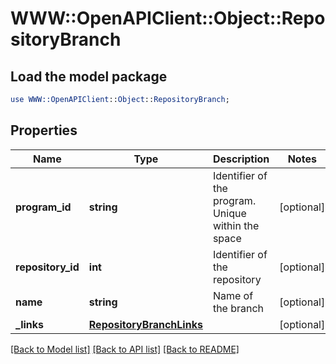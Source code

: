 # WWW::OpenAPIClient::Object::RepositoryBranch

## Load the model package
```perl
use WWW::OpenAPIClient::Object::RepositoryBranch;
```

## Properties
Name | Type | Description | Notes
------------ | ------------- | ------------- | -------------
**program_id** | **string** | Identifier of the program. Unique within the space | [optional] 
**repository_id** | **int** | Identifier of the repository | [optional] 
**name** | **string** | Name of the branch | [optional] 
**_links** | [**RepositoryBranchLinks**](RepositoryBranchLinks.md) |  | [optional] 

[[Back to Model list]](../README.md#documentation-for-models) [[Back to API list]](../README.md#documentation-for-api-endpoints) [[Back to README]](../README.md)


